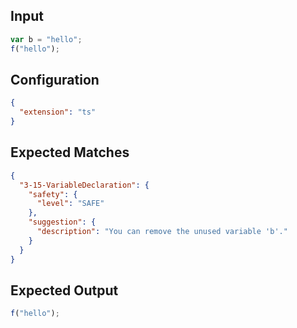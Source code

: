
## Input
```javascript input
var b = "hello";
f("hello");
```

## Configuration
```json configuration
{
  "extension": "ts"
}
```

## Expected Matches
```json expected matches
{
  "3-15-VariableDeclaration": {
    "safety": {
      "level": "SAFE"
    },
    "suggestion": {
      "description": "You can remove the unused variable 'b'."
    }
  }
}
```

## Expected Output
```javascript expected output
f("hello");
```
